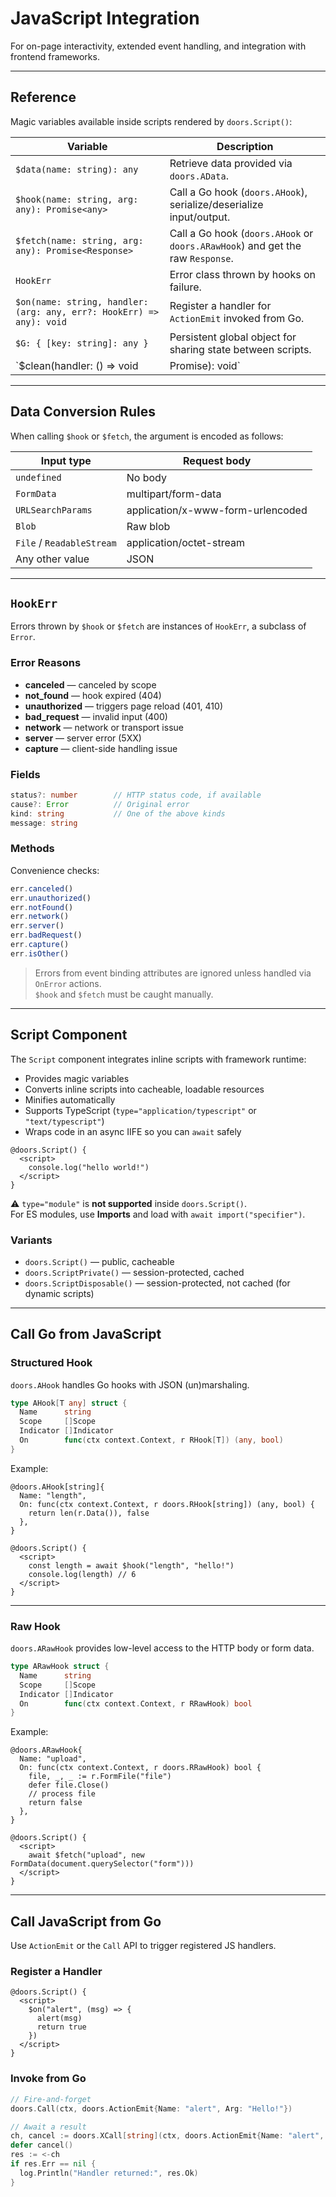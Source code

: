 # JavaScript Integration

For on-page interactivity, extended event handling, and integration with frontend frameworks.

---

## Reference

Magic variables available inside scripts rendered by `doors.Script()`:

| Variable                                                     | Description                                                  |
| ------------------------------------------------------------ | ------------------------------------------------------------ |
| `$data(name: string): any`                                   | Retrieve data provided via `doors.AData`.                    |
| `$hook(name: string, arg: any): Promise<any>`                | Call a Go hook (`doors.AHook`), serialize/deserialize input/output. |
| `$fetch(name: string, arg: any): Promise<Response>`          | Call a Go hook (`doors.AHook` or `doors.ARawHook`) and get the raw `Response`. |
| `HookErr`                                                    | Error class thrown by hooks on failure.                      |
| `$on(name: string, handler: (arg: any, err?: HookErr) => any): void` | Register a handler for `ActionEmit` invoked from Go.         |
| `$G: { [key: string]: any }`                                 | Persistent global object for sharing state between scripts.  |
| `$clean(handler: () => void | Promise<void>): void`          | Register a cleanup function to run when the script is removed from the DOM. |

---

## Data Conversion Rules

When calling `$hook` or `$fetch`, the argument is encoded as follows:

| Input type | Request body |
|-------------|---------------|
| `undefined` | No body |
| `FormData` | multipart/form-data |
| `URLSearchParams` | application/x-www-form-urlencoded |
| `Blob` | Raw blob |
| `File` / `ReadableStream` | application/octet-stream |
| Any other value | JSON |

---

## `HookErr`

Errors thrown by `$hook` or `$fetch` are instances of `HookErr`, a subclass of `Error`.

### Error Reasons

- **canceled** — canceled by scope  
- **not_found** — hook expired (404)  
- **unauthorized** — triggers page reload (401, 410)  
- **bad_request** — invalid input (400)  
- **network** — network or transport issue  
- **server** — server error (5XX)  
- **capture** — client-side handling issue  

### Fields

```ts
status?: number        // HTTP status code, if available
cause?: Error          // Original error
kind: string           // One of the above kinds
message: string
```

### Methods

Convenience checks:

```ts
err.canceled()
err.unauthorized()
err.notFound()
err.network()
err.server()
err.badRequest()
err.capture()
err.isOther()
```

> Errors from event binding attributes are ignored unless handled via `OnError` actions.  
> `$hook` and `$fetch` must be caught manually.

---

## Script Component

The `Script` component integrates inline scripts with framework runtime:

- Provides magic variables  
- Converts inline scripts into cacheable, loadable resources  
- Minifies automatically  
- Supports TypeScript (`type="application/typescript"` or `"text/typescript"`)  
- Wraps code in an async IIFE so you can `await` safely

```templ
@doors.Script() {
  <script>
    console.log("hello world!")
  </script>
}
```

⚠️ `type="module"` is **not supported** inside `doors.Script()`.  
For ES modules, use **Imports** and load with `await import("specifier")`.

### Variants

- `doors.Script()` — public, cacheable  
- `doors.ScriptPrivate()` — session-protected, cached  
- `doors.ScriptDisposable()` — session-protected, not cached (for dynamic scripts)

---

## Call Go from JavaScript

### Structured Hook

`doors.AHook` handles Go hooks with JSON (un)marshaling.

```go
type AHook[T any] struct {
  Name      string
  Scope     []Scope
  Indicator []Indicator
  On        func(ctx context.Context, r RHook[T]) (any, bool)
}
```

Example:

```templ
@doors.AHook[string]{
  Name: "length",
  On: func(ctx context.Context, r doors.RHook[string]) (any, bool) {
    return len(r.Data()), false
  },
}

@doors.Script() {
  <script>
    const length = await $hook("length", "hello!")
    console.log(length) // 6
  </script>
}
```

---

### Raw Hook

`doors.ARawHook` provides low-level access to the HTTP body or form data.

```go
type ARawHook struct {
  Name      string
  Scope     []Scope
  Indicator []Indicator
  On        func(ctx context.Context, r RRawHook) bool
}
```

Example:

```templ
@doors.ARawHook{
  Name: "upload",
  On: func(ctx context.Context, r doors.RRawHook) bool {
    file, _, _ := r.FormFile("file")
    defer file.Close()
    // process file
    return false
  },
}

@doors.Script() {
  <script>
    await $fetch("upload", new FormData(document.querySelector("form")))
  </script>
}
```

---

## Call JavaScript from Go

Use `ActionEmit` or the `Call` API to trigger registered JS handlers.

### Register a Handler

```templ
@doors.Script() {
  <script>
    $on("alert", (msg) => {
      alert(msg)
      return true
    })
  </script>
}
```

### Invoke from Go

```go
// Fire-and-forget
doors.Call(ctx, doors.ActionEmit{Name: "alert", Arg: "Hello!"})

// Await a result
ch, cancel := doors.XCall[string](ctx, doors.ActionEmit{Name: "alert", Arg: "Hello!"})
defer cancel()
res := <-ch
if res.Err == nil {
  log.Println("Handler returned:", res.Ok)
}
```